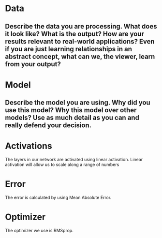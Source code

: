 # Data
## Describe the data you are processing. What does it look like? What is the output? How are your results relevant to real-world applications? Even if you are just learning relationships in an abstract concept, what can we, the viewer, learn from your output?

# Model
## Describe the model you are using. Why did you use this model? Why this model over other models? Use as much detail as you can and really defend your decision.

# Activations
The layers in our network are activated using linear activation. Linear activation will allow us to scale along a range of numbers

# Error
The error is calculated by using Mean Absolute Error.

# Optimizer
The optimizer we use is RMSprop.
